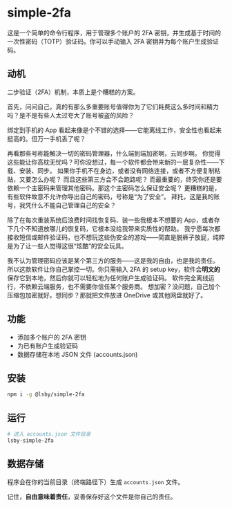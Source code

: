 # simple-2fa

这是一个简单的命令行程序，用于管理多个账户的 2FA 密钥，并生成基于时间的一次性密码（TOTP）验证码。你可以手动输入 2FA 密钥并为每个账户生成验证码。

## 动机

二步验证（2FA）机制，本质上是个糟糕的方案。

首先，问问自己，真的有那么多重要账号值得你为了它们耗费这么多时间和精力吗？是不是有些人太过夸大了账号被盗的风险？

绑定到手机的 App 看起来像是个不错的选择——它能离线工作，安全性也看起来挺高的。但万一手机丢了呢？

再看那些号称能解决一切的密码管理器，什么端到端加密啊，云同步啊。
你觉得这些能让你高枕无忧吗？可你没想过，每一个软件都会带来新的一层复杂性——下载、安装、同步。
如果你手机不在身边，或者没有网络连接，或者不方便复制粘贴，又要怎么办呢？
而且这些第三方会不会跑路呢？
而最重要的，终究你还是要依赖一个主密码来管理其他密码。那这个主密码怎么保证安全呢？
更糟糕的是，有些软件故意不允许你导出自己的密码，号称是“为了安全”。
拜托，这是我的账号，我凭什么不能自己管理自己的安全？

除了在每次重装系统后浪费时间找恢复码、装一些我根本不想要的 App，或者存下几个不知道放哪儿的恢复码，它根本没给我带来实质性的帮助。
我宁愿每次都接收短信或邮件验证码，也不想玩这些伪安全的游戏——简直是脱裤子放屁，纯粹是为了让一些人觉得这很“炫酷”的安全玩具。

我不认为管理密码应该是某个第三方的服务——这是我的自由，也是我的责任。
所以这款软件让你自己掌控一切。你只需输入 2FA 的 setup key，软件会**明文的**保存它到本地，然后你就可以轻松地为任何账户生成验证码。
软件完全离线运行，不依赖云端服务，也不需要你信任某个服务商。
想加密？没问题，自己加个压缩包加密就好。想同步？那就把文件放进 OneDrive 或其他网盘就好了。

## 功能

- 添加多个账户的 2FA 密钥
- 为已有账户生成验证码
- 数据存储在本地 JSON 文件 (accounts.json)

## 安装

```bash
npm i -g @lsby/simple-2fa
```

## 运行

```bash
# 进入 accounts.json 文件目录
lsby-simple-2fa
```

## 数据存储

程序会在你的当前目录（终端路径下）生成 `accounts.json` 文件。

记住，**自由意味着责任**，妥善保存好这个文件是你自己的责任。
